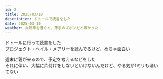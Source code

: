 ```yaml
---
id: 2
title: 2025/03/10
description: ドトールで読書をした
date: 2025-03-10
weather: 自転車を漕ぐと、薄手のズボンだと寒かった
---
```


ドトールに行って読書をした  
プロジェクト・ヘイル・メアリーを読んでるけど、めちゃ面白い  
  
週末に親が来るので、予定を考えるなどをした  
それに伴い、大幅に片付けをしないといけないんだけど、やる気が1ミリも湧いてない  
